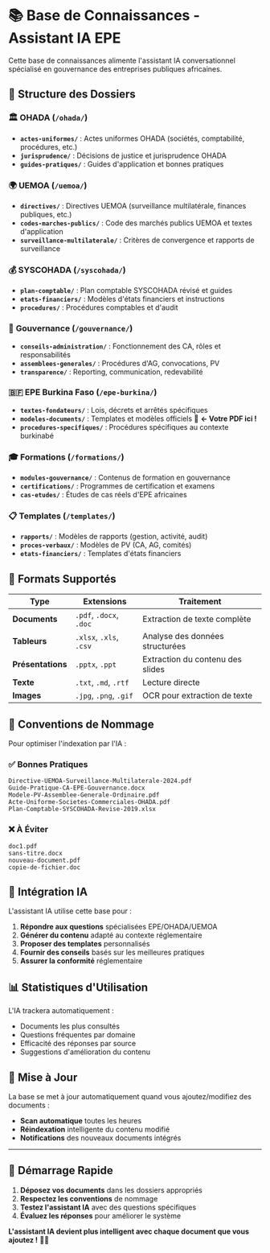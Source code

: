 # 📚 Base de Connaissances - Assistant IA EPE

Cette base de connaissances alimente l'assistant IA conversationnel spécialisé en gouvernance des entreprises publiques africaines.

## 📁 Structure des Dossiers

### 🏛️ **OHADA** (`/ohada/`)
- **`actes-uniformes/`** : Actes uniformes OHADA (sociétés, comptabilité, procédures, etc.)
- **`jurisprudence/`** : Décisions de justice et jurisprudence OHADA
- **`guides-pratiques/`** : Guides d'application et bonnes pratiques

### 🌍 **UEMOA** (`/uemoa/`)
- **`directives/`** : Directives UEMOA (surveillance multilatérale, finances publiques, etc.)
- **`codes-marches-publics/`** : Code des marchés publics UEMOA et textes d'application
- **`surveillance-multilaterale/`** : Critères de convergence et rapports de surveillance

### 💰 **SYSCOHADA** (`/syscohada/`)
- **`plan-comptable/`** : Plan comptable SYSCOHADA révisé et guides
- **`etats-financiers/`** : Modèles d'états financiers et instructions
- **`procedures/`** : Procédures comptables et d'audit

### 🎯 **Gouvernance** (`/gouvernance/`)
- **`conseils-administration/`** : Fonctionnement des CA, rôles et responsabilités
- **`assemblees-generales/`** : Procédures d'AG, convocations, PV
- **`transparence/`** : Reporting, communication, redevabilité

### 🇧🇫 **EPE Burkina Faso** (`/epe-burkina/`)
- **`textes-fondateurs/`** : Lois, décrets et arrêtés spécifiques
- **`modeles-documents/`** : Templates et modèles officiels 📄 **← Votre PDF ici !**
- **`procedures-specifiques/`** : Procédures spécifiques au contexte burkinabé

### 🎓 **Formations** (`/formations/`)
- **`modules-gouvernance/`** : Contenus de formation en gouvernance
- **`certifications/`** : Programmes de certification et examens
- **`cas-etudes/`** : Études de cas réels d'EPE africaines

### 📋 **Templates** (`/templates/`)
- **`rapports/`** : Modèles de rapports (gestion, activité, audit)
- **`proces-verbaux/`** : Modèles de PV (CA, AG, comités)
- **`etats-financiers/`** : Templates d'états financiers

## 🚀 Formats Supportés

| Type | Extensions | Traitement |
|------|------------|------------|
| **Documents** | `.pdf`, `.docx`, `.doc` | Extraction de texte complète |
| **Tableurs** | `.xlsx`, `.xls`, `.csv` | Analyse des données structurées |
| **Présentations** | `.pptx`, `.ppt` | Extraction du contenu des slides |
| **Texte** | `.txt`, `.md`, `.rtf` | Lecture directe |
| **Images** | `.jpg`, `.png`, `.gif` | OCR pour extraction de texte |

## 🎯 Conventions de Nommage

Pour optimiser l'indexation par l'IA :

### ✅ **Bonnes Pratiques**
```
Directive-UEMOA-Surveillance-Multilaterale-2024.pdf
Guide-Pratique-CA-EPE-Gouvernance.docx
Modele-PV-Assemblee-Generale-Ordinaire.pdf
Acte-Uniforme-Societes-Commerciales-OHADA.pdf
Plan-Comptable-SYSCOHADA-Revise-2019.xlsx
```

### ❌ **À Éviter**
```
doc1.pdf
sans-titre.docx
nouveau-document.pdf
copie-de-fichier.doc
```

## 🤖 Intégration IA

L'assistant IA utilise cette base pour :

1. **Répondre aux questions** spécialisées EPE/OHADA/UEMOA
2. **Générer du contenu** adapté au contexte réglementaire
3. **Proposer des templates** personnalisés
4. **Fournir des conseils** basés sur les meilleures pratiques
5. **Assurer la conformité** réglementaire

## 📊 Statistiques d'Utilisation

L'IA trackera automatiquement :
- Documents les plus consultés
- Questions fréquentes par domaine
- Efficacité des réponses par source
- Suggestions d'amélioration du contenu

## 🔄 Mise à Jour

La base se met à jour automatiquement quand vous ajoutez/modifiez des documents :
- **Scan automatique** toutes les heures
- **Réindexation** intelligente du contenu modifié
- **Notifications** des nouveaux documents intégrés

---

## 🚀 **Démarrage Rapide**

1. **Déposez vos documents** dans les dossiers appropriés
2. **Respectez les conventions** de nommage
3. **Testez l'assistant IA** avec des questions spécifiques
4. **Évaluez les réponses** pour améliorer le système

**L'assistant IA devient plus intelligent avec chaque document que vous ajoutez !** 🧠✨